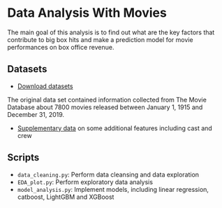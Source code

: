# Data Analysis With Movies

The main goal of this analysis is to find out what are the key factors that contribute to big box hits and make a prediction model for movie performances on box office revenue.

## Datasets

- [Download datasets]( https://www.kaggle.com/davidcochran/the-movie-database-19022019)

The original data set contained information collected from The Movie Database about 7800 movies released between January 1, 1915 and December 31, 2019.

- [Supplementary data](https://www.kaggle.com/c/tmdb-box-office-prediction/data) on some additional features including cast and crew

## Scripts

- `data_cleaning.py`: Perform data cleansing and data exploration
- `EDA_plot.py`: Perform exploratory data analysis
- `model_analysis.py`: Implement models, including linear regression, catboost, LightGBM and XGBoost
